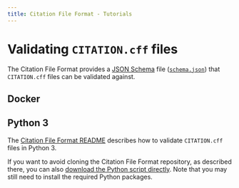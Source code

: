 ```yaml
---
title: Citation File Format - Tutorials
---
```


# Validating `CITATION.cff` files

The Citation File Format provides a [JSON Schema](https://json-schema.org/) file 
([`schema.json`](https://github.com/citation-file-format/citation-file-format/blob/main/schema.json))
that `CITATION.cff` files can be validated against.

## Docker



## Python 3

The [Citation File Format README](https://github.com/citation-file-format/citation-file-format#validation-heavy_check_mark)
describes how to validate `CITATION.cff` files in Python 3.

If you want to avoid cloning the Citation File Format repository, as described there, you can also [download the Python script directly](https://github.com/citation-file-format/citation-file-format/blob/main/examples/validator.py). Note that you may still need to install the required Python packages.
